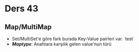 # Ders 43
## Map/MultiMap
- Set/MultiSet'e göre fark burada Key-Value pairleri var. ˙test˙
- **_Maptype_**: Anahtara karşılık gelen value'nun türü



